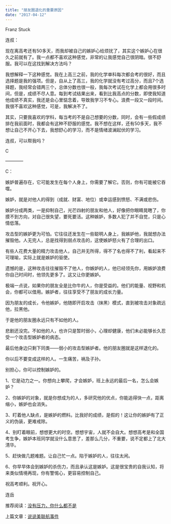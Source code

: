 ```yaml
---
title: "朋友圈退化的重要原因"
date: "2017-04-12"
---
```


Franz Stuck

连叔：

现在离高考还有50多天，而我却被自己的嫉妒心给烦扰了，其实这个嫉妒心在很久之前就有了。我一点都不喜欢这种感觉，非常的让我感觉自己很阴暗。很不舒服。我可以在这找到解决方法吗？

我想解释一下这种感觉。我在上高三之前，我的化学单科每次都会考的很好，而且选择题是我的强项。但是，自从上了高三，我的化学就没有考过高分，而且7个选择题，我经常会错两三个，总体分数也很一般，我每次考试在化学上都会用很多时间，但是，成绩不尽人意。每到考试结果出来，看到比我高点的分数，即使我知道他成绩不真实，我还是会心里惦念着，导致我学习不专心。浪费一段又一段时间。我很不喜欢这种感觉，可是，我解决不了。

其实，只要我喜欢的学科，每当考的不是自己想要的分数，同时，会有一些假成绩排在我前面时，我都会有这种不舒服的感觉。我不想在这样，还有50多天，我不想让自己不开心下去，我想舒心的学习，而不是情绪波澜起伏的学习。

连叔，可以帮我吗？

C

————

C：  

嫉妒普遍存在，它可能发生在每个人身上，你需要了解它。否则，你有可能被它吞噬。

嫉妒，就是对他人的得到（成就、财富、地位）或幸运感到愤怒、不满或悲伤。

嫉妒分成两类，一是抑制自己，光芒四射的朋友和他人，好像把你眼睛晃瞎了，你摸不到方向，对自己很失望，要死要活。这种嫉妒，多数人犯了并不自觉，只是心情低落。

攻击型的嫉妒更为可怕。它往往还发生在一些聪明人身上，我嫉妒他，我就想办法摧毁他。人无完人，总是找得到弱点攻击的，这使嫉妒怒火有了合理的出口。

有些人花费大量的精力攻击他人，自己并无所得，得不了名也得不了利，看起来不可理喻，实际上就是嫉妒的驱使。

遗憾的是，这种攻击往往摧毁不了他人，你嫉妒的人，他已经领先你，用嫉妒浪费你自己时间时，他领先更多了。这又让你更嫉妒。

极端一点说，如果你的朋友全是比你牛的人，你是受益的。他们的能量、视野和机会，你都可以借用。嫉妒者，往往享受不了朋友的成长力量。

因为朋友的成长，令他嫉妒，他随即开启攻击（抹黑）模式，直到被攻击对象疏远他，拉黑他。

于是他的朋友圈永远只有不如他的人。

悲剧还没完。不如他的人，也许只是暂时弱小，心理却健康，他们未必能够长久忍受一个攻击型嫉妒者的病态。

最后他身边只剩下同类——弱小的攻击型嫉妒者。他的朋友圈就是这样退化的。

你以后不要变成这样的人。一生痛苦，祸及子孙。

别担心，你可以控制嫉妒的。

1、它是动力之一。你想向上攀爬，才会嫉妒，班上永远的最后一名，怎么会嫉妒？

2、你嫉妒的对象，就是你想成为的人，多研究他的优点，你能追得快一点，距离缩小，嫉妒也会消失。

3、盯着他人缺点，是嫉妒的燃料。比我好的成绩，是假的！这让你的嫉妒有了正义的伪装，更难戒除。

4、别盯着眼前，想想更大的时空。想想宇宙，人就不会自大。想想高考是和全国考生争，嫉妒本班同学就没什么意思了，差那么几分，不重要，说不定都上了北大清华。

5、赶快做几题难题。让自己忙一点。陷于嫉妒的人，往往太闲。

6、你早早体会到嫉妒的杀伤力，而且承认这是嫉妒。这是很宝贵的自我认知，将来类似情境再现，你有警惕心，更容易控制自己。

祝高考顺利。祝开心。

连岳

推荐阅读：[没有压力，你什么都不是](http://mp.weixin.qq.com/s?__biz=MjM5NDU0Mjk2MQ==&mid=2651622921&idx=1&sn=c49687a40611eb41e83651badd7c4797&chksm=bd7e0a178a09830151c21d3f52c9839ad0bcee5e789f957dfe562c4d21647c6cd0e1456d2afa&scene=21#wechat_redirect)

上篇文章：[说说美联航事件](http://mp.weixin.qq.com/s?__biz=MjM5NDU0Mjk2MQ==&mid=2651622941&idx=1&sn=439492985024a3f3af817342b9d816f7&chksm=bd7e0a038a098315628b470e8cd9039bd16638a4471bbf788ac56542f2dd82c873b3db4472cb&scene=21#wechat_redirect)
